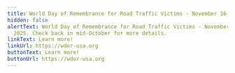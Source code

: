 ```yaml
---
title: World Day of Remembrance for Road Traffic Victims - November 16, 2025
hidden: false
alertText: World Day of Remembrance for Road Traffic Victims - November 16,
  2025. Check back in mid-October for more details.
linkText: Learn more!
linkUrl: https://wdor-usa.org
buttonText: Learn more!
buttonUrl: https://wdor-usa.org
---
```


